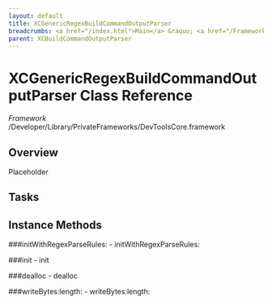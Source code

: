 ```yaml
---
layout: default
title: XCGenericRegexBuildCommandOutputParser
breadcrumbs: <a href="/index.html">Main</a> &raquo; <a href="/Frameworks.html">Framework</a> &raquo; <a href="/Frameworks/DevToolsCore.html">DevToolsCore</a> &raquo; XCGenericRegexBuildCommandOutputParser
parent: XCBuildCommandOutputParser 
---
```

# XCGenericRegexBuildCommandOutputParser Class Reference

*Framework* /Developer/Library/PrivateFrameworks/DevToolsCore.framework

## Overview

Placeholder

## Tasks

## Instance Methods

<a name="-initWithRegexParseRules:"></a>
###initWithRegexParseRules:
    - initWithRegexParseRules:

<a name="-init"></a>
###init
    - init

<a name="-dealloc"></a>
###dealloc
    - dealloc

<a name="-writeBytes:length:"></a>
###writeBytes:length:
    - writeBytes:length:

